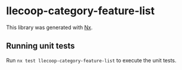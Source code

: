 # llecoop-category-feature-list

This library was generated with [Nx](https://nx.dev).

## Running unit tests

Run `nx test llecoop-category-feature-list` to execute the unit tests.
